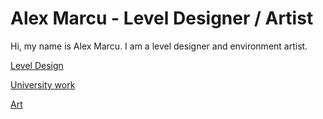 # Alex Marcu - Level Designer / Artist

Hi, my name is Alex Marcu. I am a level designer and environment artist.

[Level Design](Alex%20Marcu%20-%20Level%20Designer%20Artist%20566e1c6543f04be882e72f7691bbd6ca/Level%20Design%20b2f5989dd68d49e6897801938fefa3e4.csv)

[University work](Alex%20Marcu%20-%20Level%20Designer%20Artist%20566e1c6543f04be882e72f7691bbd6ca/University%20work%20dc111f2cc00c4ce5adb05a514246cacf.csv)

[Art](Alex%20Marcu%20-%20Level%20Designer%20Artist%20566e1c6543f04be882e72f7691bbd6ca/Art%207b28a579c59f4adb90e6e880e4cd9271.csv)

